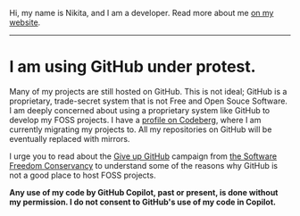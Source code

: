 Hi, my name is Nikita, and I am a developer. Read more about me
[on my website](https://www.kytta.dev/).

-----

# I am using GitHub under protest.

Many of my projects are still hosted on GitHub. This is not ideal; GitHub
is a proprietary, trade-secret system that is not Free and Open Souce Software.
I am deeply concerned about using a proprietary system like GitHub to develop
my FOSS projects. I have a [profile on Codeberg](https://codeberg.org/kytta/),
where I am currently migrating my projects to. All my repositories on GitHub
will be eventually replaced with mirrors. 

I urge you to read about the [Give up GitHub](https://GiveUpGitHub.org) campaign
from [the Software Freedom Conservancy](https://sfconservancy.org) to understand
some of the reasons why GitHub is not a good place to host FOSS projects.

**Any use of my code by GitHub Copilot, past or present, is done without
my permission. I do not consent to GitHub's use of my code in Copilot.**
